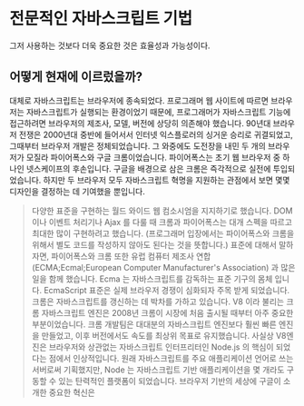 # 전문적인 자바스크립트 기법

그저 사용하는 것보다 더욱 중요한 것은 효율성과 가능성이다. 

## 어떻게 현재에 이르렀을까?
대체로 자바스크립트는 브라우저에 종속되었다. 프로그래머 웹 사이트에 따르면 브라우저는 자바스크립트가 실행되는 환경이었기 때문에, 프로그래머가 자바스크립트 기능에 접근하려면 브라우저의 제조사, 모델, 버전에 상당히 의존해야 했습니다. 90년대 브라우저 전쟁은 2000년대 중반에 들어서서 인터넷 익스플로러의 싱거운 승리로 귀결되었고, 그때부터 브라우저 개발은 정체되었습니다. 그 와중에도 도전장을 내민 두 개의 브라우저가 모질라 파이어폭스와 구글 크롬이었습니다. 파이어폭스는 초기 웹 브라우저 중 하나인 넷스케이프의 후손입니다. 구글을 배경으로 삼은 크롬은 즉각적으로 실전에 투입되었습니다. 하지만 두 브라우저 모두 자바스크립트 혁명을 지원하는 관점에서 보면 몇몇 디자인을 결정하는 데 기여했을 뿐입니다. 
> 다양한 표준을 구현하는 월드 와이드 웹 컴소시엄을 지지하기로 했습니다. DOM 이나 이벤트 처리기나 Ajax 를 다룰 때 크롬과 파이어폭스는 대개 스펙을 따르고 최대한 많이 구현하려고 했습니다. (프로그래머 입장에서는 파이어폭스와 크롬을 위해서 별도 코드를 작성하지 않아도 된다는 것을 뜻합니다.) 
표준에 대해서 말하자면, 파이어폭스와 크롬 또한 유럽 컴퓨터 제조사 연합(ECMA;Ecmal;European Computer Manufacturer's Association) 과 많은 일을 함께 했습니다. Ecma 는 자바스크립트를 감독하는 표준 기구의 몸체 입니다. EcmaScript 표준은 실제 브라우저 경쟁이 심화되자 주목 받게 되었습니다. 
크롬은 자바스크립트를 갱신하는 데 박차를 가하고 있습니다. V8 이라 불리는 크롬 자바스크립트 엔진은 2008년 크롬이 시장에 처음 출시될 때부터 아주 중요한 부분이었습니다. 크롬 개발팀은 대대분의 자바스크립트 엔진보다 훨씬 빠른 엔진을 만들었고, 이후 버전에서도 속도를 최상위 목표로 유지했습니다. 사실상 V8엔진은 브라우저와 상관없는 자바스크립트 인터프리터인 Node.js 의 핵심이 되었다는 점에서 인상적입니다. 원래 자바스크립트를 주요 애플리케이션 언어로 쓰는 서버로써 기획했지만, Node 는 자바스크립트 기반 애플리케이션을 몇 개라도 구동할 수 있는 탄력적인 플랫폼이 되었습니다. 
브라우저 기반의 세상에 구글이 소개한 중요한 혁신은 
> 
<!--stackedit_data:
eyJoaXN0b3J5IjpbODQyMjM2NDQ4LC0xOTYzMTY1NjkyLC0xNT
AyNjM5MzY1LC0xMDIyOTIyNTQ3LDEzODI0ODU4NTUsMTI4ODg2
MjY2NSwtMTQ4OTI2MTUwNCwtMTAxNTkzODI4OCwxNTI4NTAzMT
M4XX0=
-->